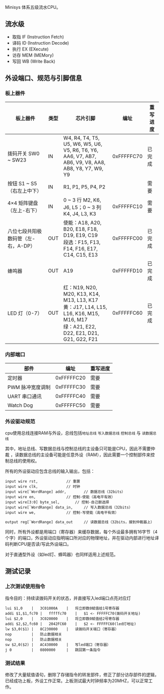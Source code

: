 
Minisys 体系五级流水CPU。

## 流水级

  - 取指 IF (Instruction Fetch)
  - 译码 ID (Instruction Decode)
  - 执行 EX (EXecute)
  - 访存 MEM (MEMory)
  - 写回 WB (Write Back)
## 外设端口、规范与引脚信息
### 板上器件

| 板上器件                            | 类型 | 芯片引脚                                                     | 编址       | 重写进度 |
| ----------------------------------- | ---- | ------------------------------------------------------------ | ---------- | -------- |
| 拨码开关 SW0 ~ SW23                 | IN   | W4, R4, T4, T5, U5, W6, W5, U6, V5, R6, T6, Y6, <br>AA6, V7, AB7, AB6, V9, V8, AA8, AB8, Y8, Y7, W9, Y9 | 0xFFFFFC70 | 已完成   |
| 按钮 S1 ~ S5（右左上中下）          | IN   | R1, P1, P5, P4, P2                                           |            | 需要     |
| 4×4 矩阵键盘（左上-右下）           | IN   | 0 ~ 3 行 M2, K6, J6, L5；0 ~ 3 列 K4, J4, L3, K3             | 0xFFFFFC10 | 需要     |
| 八位七段共阳极数码管（左-右，A-DP） | OUT  | 使能：A18, A20, B20, E18, F18, D19, E19, C19<br>段选：F15, F13, F14, F16, E17, C14, C15, E13 | 0xFFFFFC00 | 已完成   |
| 蜂鸣器                              | OUT  | A19                                                          | 0xFFFFFD10 | 已完成   |
| LED 灯（0-7）                       | OUT  | 红：N19, N20, M20, K13, K14, M13, L13, K17<br>黄：J17, L14, L15, L16, K16, M15, M16, M17<br>绿：A21, E22, D22, E21, D21, G21, G22, F21 | 0xFFFFFC60 | 已完成   |

### 内部端口

| 部件             | 编址       | 重写进度 |
| ---------------- | ---------- | -------- |
| 定时器           | 0xFFFFFC20 | 需要     |
| PWM 脉冲宽度调制 | 0xFFFFFC30 | 需要     |
| UART 串口通讯    | 0xFFFFFC40 | 需要     |
| Watch Dog        | 0xFFFFFC50 | 需要     |

### 外设驱动规范

cpu使用总线连接RAM与外设，总线包括`地址总线` `写入数据总线` `控制总线` 与 `读数据总线`   

其中，地址总线、写数据总线与控制总线的主设备只可能是CPU，因此不需要仲裁 ，读数据总线的主设备可能是任意外设（RAM），因此需要一个控制部件来控制总线的使用权。  

所有的外设驱动应包含总线的输入输出，包括：  

```
input wire rst,  			// 重置
input wire clk,				// 时钟
input wire[`WordRange] addr,		// 数据总线（32bits）
input wire en, 				// 控制-使能（高电平有效）
input wire[3:0] byte_sel,		// 控制-自己额选择
input wire[`WordRange] data_in, 	// 写入数据总线（32bits）
input wire we, 				// 控制-写使能（高电平有效）

output reg[`WordRange] data_out		// 读数据总线（32bits，接到仲裁器上）
```

同时，所有外设都是用端口（寄存器）来缓存数据，每个外设最多拥有16字节（4个字）的端口，外设驱动应指明端口所对应的物理地址，并在驱动内部进行地址译码判断CPU是否读/写此外设端口。  

对于直通型外设（如led灯、蜂鸣器）也同样适用上述规范。


## 测试记录

### 上次测试使用指令

指令目的：持续读拨码开关的状态，并直接写入led端口点亮对应灯

```
lui $1,0	|	3C01000A	|	将立即数0赋值给1号寄存器
addi $1,$1,fc70	|	fffffc70	|	$1 <- FFFFFC70(拨码开关地址)
lui $2,0	|	3C020000	|	将立即数0赋值给2号寄存器
addi $2,$2,fc60	|	2042FC60	|	$2 <- FFFFFC60(led灯地址)
lw $3,0($1)	|	8C230000	|	读拨码开关端口（寄存器）
nop			|	防止数据相关
nop			|	防止数据相关
sw $2,0($2)	|	AC430000	|	写led端口（寄存器）
j 0			|	0800000		|	跳回第一条指令
```

### 测试结果 

修改了大量赋值语句，删除了存储指令的转发部件，修正了部分访存部件的逻辑，已经成功上板，外设工作正常。上板测试最大时钟频率为20MHZ，可以正常工作。

